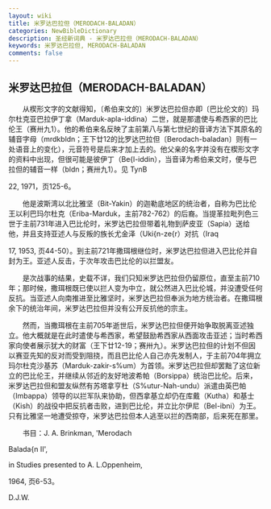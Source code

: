 ```yaml
---
layout: wiki
title: 米罗达巴拉但（MERODACH-BALADAN）
categories: NewBibleDictionary
description: 圣经新词典 - 米罗达巴拉但（MERODACH-BALADAN）
keywords: 米罗达巴拉但, MERODACH-BALADAN
comments: false
---
```


## 米罗达巴拉但（MERODACH-BALADAN）

　　从楔形文字的文献得知，〔希伯来文的〕米罗达巴拉但亦即〔巴比伦文的〕玛尔杜克亚巴拉伊丁拿（Marduk-apla-iddina）二世，就是那遣使与希西家的巴比伦王（赛卅九1）。他的希伯来名反映了主前第八与第七世纪的音译方法下其原名的辅音字母（mrdkbldn；王下廿12的比罗达巴拉但〔Berodach-baladan〕则有一处语音上的变化），元音符号是后来才加上去的。他父亲的名字并没有在楔形文字的资料中出现，但很可能是彼伊丁（Be{l-iddin），当音译为希伯来文时，便与巴拉但的辅音一样（bldn；赛卅九1）。见 TynB

22, 1971，页125-6。

　　他是波斯湾以北比雅坚（Bit-Yakin）的迦勒底地区的统治者，自称为巴比伦王以利巴玛尔杜克（Eriba-Marduk，主前782-762）的后裔。当提革拉毗列色三世于主前731年进入巴比伦时，米罗达巴拉但带着礼物到萨皮亚（Sapia）送给他，并且支持亚述人与反叛的族长尤金泽（Uki{n-ze{r）对抗（Iraq

17, 1953, 页44-50）。到主前721年撒珥根继位时，米罗达巴拉但进入巴比伦并自封为王。亚述人反击，于次年攻击巴比伦的以拦盟友。

　　是次战事的结果，史载不详，我们只知米罗达巴拉但仍留原位，直至主前710年；那时候，撒珥根既已使以拦人变为中立，就公然进入巴比伦城，并没遭受任何反抗。当亚述人向南推进至比雅坚时，米罗达巴拉但奉派为地方统治者。在撒珥根余下的统治年间，米罗达巴拉但并没有公开反抗他的宗主。

　　然而，当撒珥根在主前705年逝世后，米罗达巴拉但便开始争取脱离亚述独立。他大概就是在此时遣使与希西家，希望鼓励希西家从西面攻击亚述；当时希西家向使者展示犹大的财富（王下廿12-19；赛卅九）。米罗达巴拉但的计划不但因以赛亚先知的反对而受到阻挠，而且巴比伦人自己亦先发制人，于主前704年拥立玛尔杜克沙基苏（Marduk-zakir-s%um）为首领。米罗达巴拉但却罢黜了这位新立的巴比伦王，并继续从邻近的友好地波希帕（Borsippa）统治巴比伦。后来，米罗达巴拉但和盟友纵然有苏塔拿亨杜（S%utur-Nah\-undu）派遣由英巴帕（Imbappa）领导的以拦军队来协助，但西拿基立却仍在库戴（Kutha）和基士（Kish）的战役中把反抗者击败，进到巴比伦，并立比尔伊尼（Bel-ibni）为王。只有比雅坚一地遭受掠夺，米罗达巴拉但本人逃至以拦的西南部，后来死在那里。

　　书目：J. A. Brinkman, 'Merodach

Balada{n II',

in Studies presented to A. L.Oppenheim,

1964, 页6-53。

D.J.W.








